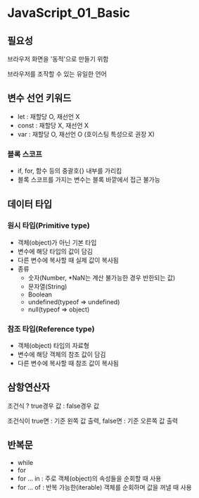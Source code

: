# JavaScript_01_Basic



## 필요성

브라우저 화면을 '동적'으로 만들기 위함

브라우저를 조작할 수 있는 유일한 언어



## 변수 선언 키워드

* let : 재할당 O, 재선언 X
* const : 재할당 X, 재선언 X
* var : 재할당 O, 재선언 O (호이스팅 특성으로 권장 X)



### 블록 스코프

* if, for, 함수 등의 중괄호{} 내부를 가리킴
* 블록 스코프를 가지는 변수는 블록 바깥에서 접근 불가능



## 데이터 타입

### 원시 타입(Primitive type)

* 객체(object)가 아닌 기본 타입
* 변수에 해당 타입의 값이 담김
* 다른 변수에 복사할 때 실제 값이 복사됨
* 종류
  * 숫자(Number, *NaN는 계산 불가능한 경우 반한되는 값)
  * 문자열(String)
  * Boolean
  * undefined(typeof => undefined)
  * null(typeof => object)



### 참조 타입(Reference type)

* 객체(object) 타입의 자료형
* 변수에 해당 객체의 참조 값이 담김
* 다른 변수에 복사할 때 참조 값이 복사됨



## 삼항연산자

조건식 ? true경우 값 : false경우 값

조건식이 true면 : 기준 왼쪽 값 출력, false면 : 기준 오른쪽 값 출력



## 반복문

* while
* for
* for ... in : 주로 객체(object)의 속성들을 순회할 때 사용
* for ... of : 반복 가능한(iterable) 객체를 순회하며 값을 꺼낼 때 사용